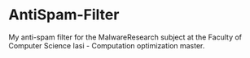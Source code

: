 # AntiSpam-Filter
My anti-spam filter for the MalwareResearch subject at the Faculty of Computer Science Iasi - Computation optimization master.
